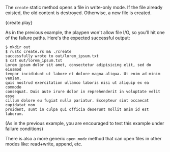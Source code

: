 The `create` static method opens a file in write-only mode. If the file
already existed, the old content is destroyed. Otherwise, a new file is
created.

{create.play}

As in the previous example, the playpen won't allow file I/O, so you'll hit one
of the failure paths. Here's the expected successful output:

```
$ mkdir out
$ rustc create.rs && ./create
successfully wrote to out/lorem_ipsum.txt
$ cat out/lorem_ipsum.txt
Lorem ipsum dolor sit amet, consectetur adipisicing elit, sed do eiusmod
tempor incididunt ut labore et dolore magna aliqua. Ut enim ad minim veniam,
quis nostrud exercitation ullamco laboris nisi ut aliquip ex ea commodo
consequat. Duis aute irure dolor in reprehenderit in voluptate velit esse
cillum dolore eu fugiat nulla pariatur. Excepteur sint occaecat cupidatat non
proident, sunt in culpa qui officia deserunt mollit anim id est laborum.
```

(As in the previous example, you are encouraged to test this example under
failure conditions)

There is also a more generic `open_mode` method that can open files in other
modes like: read+write, append, etc.
